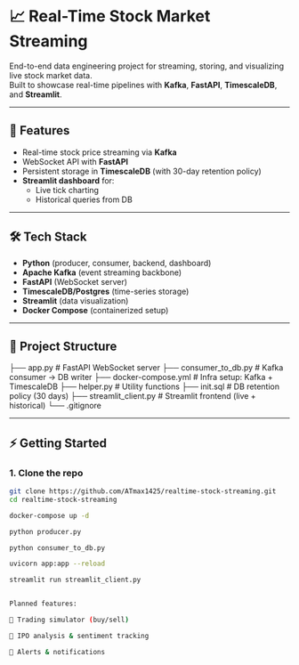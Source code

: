 # 📈 Real-Time Stock Market Streaming

End-to-end data engineering project for streaming, storing, and visualizing live stock market data.  
Built to showcase real-time pipelines with **Kafka**, **FastAPI**, **TimescaleDB**, and **Streamlit**.

---

## 🚀 Features
- Real-time stock price streaming via **Kafka**
- WebSocket API with **FastAPI**
- Persistent storage in **TimescaleDB** (with 30-day retention policy)
- **Streamlit dashboard** for:
  - Live tick charting
  - Historical queries from DB

---

## 🛠️ Tech Stack
- **Python** (producer, consumer, backend, dashboard)
- **Apache Kafka** (event streaming backbone)
- **FastAPI** (WebSocket server)
- **TimescaleDB/Postgres** (time-series storage)
- **Streamlit** (data visualization)
- **Docker Compose** (containerized setup)

---

## 📂 Project Structure


├── app.py # FastAPI WebSocket server
├── consumer_to_db.py # Kafka consumer → DB writer
├── docker-compose.yml # Infra setup: Kafka + TimescaleDB
├── helper.py # Utility functions
├── init.sql # DB retention policy (30 days)
├── streamlit_client.py # Streamlit frontend (live + historical)
└── .gitignore


---

## ⚡ Getting Started

### 1. Clone the repo
```bash
git clone https://github.com/ATmax1425/realtime-stock-streaming.git
cd realtime-stock-streaming

docker-compose up -d

python producer.py

python consumer_to_db.py

uvicorn app:app --reload

streamlit run streamlit_client.py


Planned features:

🛒 Trading simulator (buy/sell)

📰 IPO analysis & sentiment tracking

📢 Alerts & notifications
